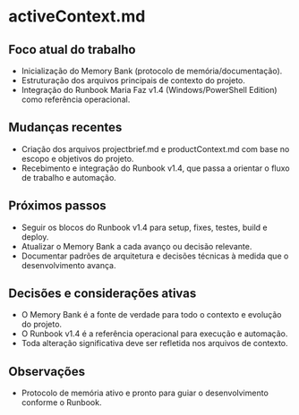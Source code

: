 # activeContext.md

## Foco atual do trabalho
- Inicialização do Memory Bank (protocolo de memória/documentação).
- Estruturação dos arquivos principais de contexto do projeto.
- Integração do Runbook Maria Faz v1.4 (Windows/PowerShell Edition) como referência operacional.

## Mudanças recentes
- Criação dos arquivos projectbrief.md e productContext.md com base no escopo e objetivos do projeto.
- Recebimento e integração do Runbook v1.4, que passa a orientar o fluxo de trabalho e automação.

## Próximos passos
- Seguir os blocos do Runbook v1.4 para setup, fixes, testes, build e deploy.
- Atualizar o Memory Bank a cada avanço ou decisão relevante.
- Documentar padrões de arquitetura e decisões técnicas à medida que o desenvolvimento avança.

## Decisões e considerações ativas
- O Memory Bank é a fonte de verdade para todo o contexto e evolução do projeto.
- O Runbook v1.4 é a referência operacional para execução e automação.
- Toda alteração significativa deve ser refletida nos arquivos de contexto.

## Observações
- Protocolo de memória ativo e pronto para guiar o desenvolvimento conforme o Runbook.

